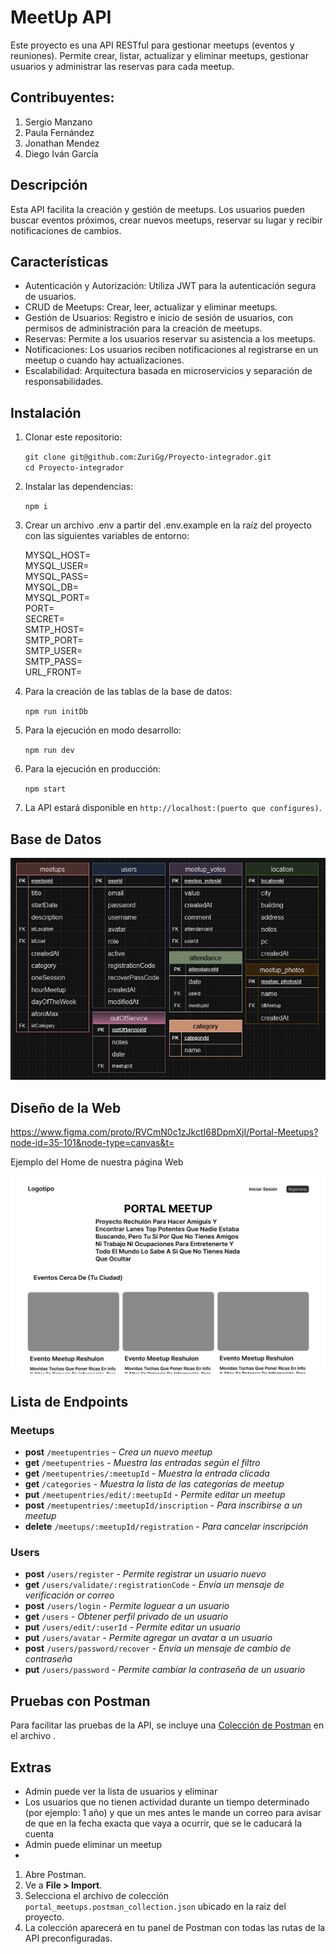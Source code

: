 # MeetUp API

Este proyecto es una API RESTful para gestionar meetups (eventos y reuniones). Permite crear, listar, actualizar y eliminar meetups, gestionar usuarios y administrar las reservas para cada meetup.

## Contribuyentes:

1. Sergio Manzano
2. Paula Fernández
3. Jonathan Mendez
4. Diego Iván García

## Descripción

Esta API facilita la creación y gestión de meetups. Los usuarios pueden buscar eventos próximos, crear nuevos meetups, reservar su lugar y recibir notificaciones de cambios.

## Características

-   Autenticación y Autorización: Utiliza JWT para la autenticación segura de usuarios.
-   CRUD de Meetups: Crear, leer, actualizar y eliminar meetups.
-   Gestión de Usuarios: Registro e inicio de sesión de usuarios, con permisos de administración para la creación de meetups.
-   Reservas: Permite a los usuarios reservar su asistencia a los meetups.
-   Notificaciones: Los usuarios reciben notificaciones al registrarse en un meetup o cuando hay actualizaciones.
-   Escalabilidad: Arquitectura basada en microservicios y separación de responsabilidades.

## Instalación

1. Clonar este repositorio:

    `git clone git@github.com:ZuriGg/Proyecto-integrador.git`  
    `cd Proyecto-integrador`

2. Instalar las dependencias:

    `npm i`

3. Crear un archivo .env a partir del .env.example en la raíz del proyecto con las siguientes variables de entorno:

    MYSQL_HOST=  
    MYSQL_USER=  
    MYSQL_PASS=  
    MYSQL_DB=  
    MYSQL_PORT=  
    PORT=  
    SECRET=  
    SMTP_HOST=  
    SMTP_PORT=  
    SMTP_USER=  
    SMTP_PASS=  
    URL_FRONT=

4. Para la creación de las tablas de la base de datos:

    `npm run initDb`

5. Para la ejecución en modo desarrollo:

    `npm run dev`

6. Para la ejecución en producción:

    `npm start`

7. La API estará disponible en `http://localhost:(puerto que configures)`.

## Base de Datos

![tablas de la Base de Datos](src/sprites_readme/image.png)

## Diseño de la Web

https://www.figma.com/proto/RVCmN0c1zJkctI68DpmXjI/Portal-Meetups?node-id=35-101&node-type=canvas&t=

Ejemplo del Home de nuestra página Web

![Ejemplo de home](src/sprites_readme/image-1.png)

## Lista de Endpoints

### Meetups

-   **post** `/meetupentries` - _Crea un nuevo meetup_
-   **get** `/meetupentries` - _Muestra las entradas según el filtro_
-   **get** `/meetupentries/:meetupId` - _Muestra la entrada clicada_
-   **get** `/categories` - _Muestra la lista de las categorías de meetup_
-   **put** `/meetupentries/edit/:meetupId` - _Permite editar un meetup_
-   **post** `/meetupentries/:meetupId/inscription` - _Para inscribirse a un meetup_
-   **delete** `/meetups/:meetupId/registration` - _Para cancelar inscripción_

### Users

-   **post** `/users/register` - _Permite registrar un usuario nuevo_
-   **get** `/users/validate/:registrationCode` - _Envía un mensaje de verificación or correo_
-   **post** `/users/login` - _Permite loguear a un usuario_
-   **get** `/users` - _Obtener perfil privado de un usuario_
-   **put** `/users/edit/:userId` - _Permite editar un usuario_
-   **put** `/users/avatar` - _Permite agregar un avatar a un usuario_
-   **post** `/users/password/recover` - _Envía un mensaje de cambio de contraseña_
-   **put** `/users/password` - _Permite cambiar la contraseña de un usuario_

## Pruebas con Postman

Para facilitar las pruebas de la API, se incluye una [Colección de Postman](https://file.notion.so/f/f/9468aeea-910c-4177-a820-cdb83aa983a9/4afebcb0-b29e-4f63-8b5b-8af6ec63f15b/meetups.postman_collection.json?table=block&id=126d98ff-1bfc-8012-a499-c0a15d84c8d7&spaceId=9468aeea-910c-4177-a820-cdb83aa983a9&expirationTimestamp=1730764800000&signature=SJwFV7FVaiXgrjpwRezAzOopsgqrUXxtGdUUp8GUD0Q&downloadName=meetups.postman_collection.json) en el archivo .

## Extras

- Admin puede ver la lista de usuarios y eliminar
- Los usuarios que no tienen actividad durante un tiempo determinado (por ejemplo: 1 año) y que un mes antes le mande un correo para avisar de que en la fecha exacta que vaya a ocurrir, que se le caducará la cuenta
- Admin puede eliminar un meetup
- 

1. Abre Postman.
2. Ve a **File > Import**.
3. Selecciona el archivo de colección `portal_meetups.postman_collection.json` ubicado en la raiz del proyecto.
4. La colección aparecerá en tu panel de Postman con todas las rutas de la API preconfiguradas.

